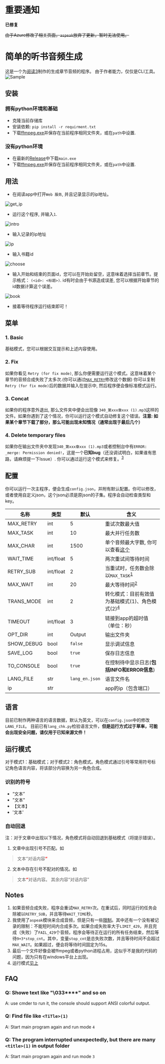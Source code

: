 # 重要通知

**已修复**

~~由于Azure修改了相关页面，`aspeak`放弃了更新，暂时无法使用。~~

# 简单的听书音频生成

这是一个为[阅读3](https://github.com/gedoor/legado)制作的生成章节音频的程序。
由于作者能力，仅仅是CLI工具。
![Sample](images/intro.png)

## 安装

### 拥有python环境和基础

- 克隆当前存储库
- 安装依赖: `pip install -r requirment.txt`
- 下载[ffmpeg.exe](https://www.gyan.dev/ffmpeg/builds/ffmpeg-release-essentials.7z)并保存在当前程序相同文件夹，或在`path`中设置.

### 没有python环境

- 在最新的[Release](https://github.com/flt6/Read_tts/releases/latest)中下载`main.exe`
- 下载[ffmpeg.exe](https://www.gyan.dev/ffmpeg/builds/ffmpeg-release-essentials.7z)并保存在当前程序相同文件夹，或在`path`中设置.

## 用法

- 在阅读app中打开`Web 服务`, 并且记录显示的ip地址。

![get_ip](images/get_ip.png)

- 运行这个程序, 并输入`1`.

![intro](images/intro.png)

- 输入记录的ip地址

![ip](images/ip.png)

- 输入书籍id

![choose](images/choose.png)

- 输入开始和结束的页面id，您可以在开始处留空，这意味着选择当前章节。提示格式： `(<id>: <标题>)`. id有时会由于书源造成误差, 您可以根据开始章节的id数据计算这个误差。

![book](images/book.png)

- 接着等待程序运行结束即可！

## 菜单

### 1. Basic

基础模式，您可以根据交互提示和上述内容使用。

### 2. Fix

如果你看见 `Retry (for fix mode)`, 那么你便需要运行这个模式。这意味着某个章节的音频合成失败了太多次.(你可以通过[`MAX_RETRY`](#configurations)修改这个数据) 你可以复制 `Retry (for fix mode)`后的数据并输入在提示中, 然后程序便会像标准模式运行。

### 3. Concat

如果你的程序意外退出, 那么文件夹中便会出现像 `340_第xxx章xxx (1).mp3`这样的文件。如果你遇到了这个情况，你可以运行这个模式自动修复这个错误。**注意: 如果某个章节下载了部分，那么可能出现未知情况（通常出现于最后几个）**

### 4. Delete temporary files

如果你在输出文件夹中发现`340_第xxx章xxx (1).mp3`或者控制台中有`ERROR: _merge: Permission denied!`，这是一个**已知bug**（还没调试明白，如果谁有思路，请麻烦提一下Issue）. 你可以通过运行这个模式来修复。<sup>[3](#Notes)</sup>

## 配置

你可以运行一次主程序，便会生成`config.json`，并附有默认配置。你可以修改，或者使用自定义json，这个json必须是原json的子集。程序会自动检查类型和key。

|名称|类型|默认|含义|
|-|-|-|-|
|MAX_RETRY|int|5|重试次数最大值|
|MAX_TASK|int|10|最大并行任务数|
|MAX_CHAR|int|1500|单个音频最大字数, 你可以查看[这个](https://github.com/kxxt/aspeak#limitations)|
|WAIT_TIME|int/float|5|两次重试间等待时间|
|RETRY_SUB|int/float|2|当重试时，任务数会除以`MAX_TASK`<sup>[1](#Notes)</sup>|
|MAX_WAIT|int|20|最大等待时间<sup>[2](#Notes)</sup>|
|TRANS_MODE|int|2|转化模式：目前有效值为基础模式(1)、角色模式(2)<sup>[4](#Notes)</sup>|
|TIMEOUT|int/float|3|链接到app的超时值（单位：秒）|
|OPT_DIR|int|Output|输出文件夹|
|SHOW_DEBUG|bool|`false`|显示调试信息|
|SAVE_LOG|bool|`true`|保存日志信息|
|TO_CONSOLE|bool|`true`|在控制待中显示日志(**包括INFO和ERROR信息**)|
|LANG_FILE|str|`lang_en.json`|语言文件名|
|ip|str||app的ip（包含端口）|

## 语言

目前已制作两种语言的语言数据，默认为英文，可以在`config.json`中的修改`LANG_FILE`。
目前已有`lang_chk.py`检验语言文件，**但是运行方式过于草率，可能会出现安全问题，请仅用于已知来源文件！**

## 运行模式

对于模式1：基础模式；对于模式2：角色模式。角色模式通过引号等常用符号标记角色语言内容，将该部分内容换为另一角色合成。

### 识别的符号

- “文本”
- "文本"
- 【文本】
- '文本'

### 自动回退

注：对于文章中出现以下情况，角色模式将自动回退到基础模式（将提示错误）。

1. 文章中出现引号不匹配。如

> 文本“对话内容<b><font color=red>“</font></b>

2. 文本中存在引号不配对的情况。如

> 文本<b><font color=red>“</font></b>对话内容。
> 其余内容“对话内容”

## Notes

1. 如果音频合成失败，程序会重试`MAX_RETRY`次。在重试后，同时运行的任务会除被以`RETRY_SUB`，并且等待`WAIT_TIME`秒。
2. 我使用了`aspeak`模块来合成音频，但是只有一些[限制](https://github.com/kxxt/aspeak#limitations)。其中还有一个没有被记录的限制：不能短时间内合成多次。如果合成失败率大于`LIMIT_429`，并且完成（失败）了`FAIL_429`个音频，程序会等待正在运行的所有任务结束，然后等待`9+3*stop_cnt`。其中，变量`stop_cnt`是总失败次数，并且等待时间不会超过`MAX_WAIT`。如果超过，便会将等待时间固定为15s。
3. 最后一个文件好像会被ffmpeg或者python进程占用，这似乎不是我的代码的问题，因为只有在windows平台上出现。
4. 运行模式[见上](#运行模式)

## FAQ

### Q: Showe text like "\033****" and so on

A: use cmder to run it, the console should support ANSI colorful output.

### Q: Find file like `<TiTle>(1)`

A: Start main program again and run mode `4`

### Q: The program interrupted unexpectedly, but there are many `<title>(1)` in output folder

A: Start main program again and run mode `3`
